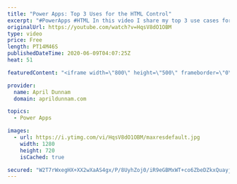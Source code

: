 ```yaml
---
title: "Power Apps: Top 3 Uses for the HTML Control"
excerpt: "#PowerApps #HTML In this video I share my top 3 use cases for the HTML Control in Power Apps.  This one control can really take your apps to the next level.  Learn how you can use this control for all kinds of uses in your apps like:  ✅ Custom Visuals  ✅ Displaying Rich Text from SharePoint ✅ Printing"
originalUrl: https://youtube.com/watch?v=HqsV8dO1OBM
type: video
price: Free
length: PT14M46S
publishedDateTime: 2020-06-09T04:07:25Z
heat: 51

featuredContent: "<iframe width=\"800\" height=\"500\" frameborder=\"0\" src=\"https://www.youtube.com/embed/HqsV8dO1OBM\" allow=\"accelerometer; autoplay; encrypted-media; gyroscope; picture-in-picture\" allowfullscreen></iframe>"

provider:
  name: April Dunnam
  domain: aprildunnam.com

topics:
  - Power Apps

images:
  - url: https://i.ytimg.com/vi/HqsV8dO1OBM/maxresdefault.jpg
    width: 1280
    height: 720
    isCached: true

secured: "W2T7rWxegHX+XX2wXaAS4gx/P/8UyhZoj0/iR9eGBMxWT+co6ZbeDZkxQuayjvgzZokxj+6ySL1vpxpRZrVKk0pDtD9kFahFH1SOhLpd9mbGN3EyfvvSVl+77+xQq36aSLmhd1KpH9I93NMAURCOuZ9GzjsUCSOINdBRgMUNLNiLlJiRux4d+uFtJenIjzplLXP0iFBOLzVhw9L/z02QBdL8CiIIRphRpialkBmuVc4T10cCd+npkVpF9DBVYdXZ/L93llx9JnCEiKyeb8WQq+hpYSQ6BWLJyvVHBJcdjUIPEuqZE0jFX3UapufKmPcNgoeAFeIYHxBnD1OwAiUhB6W2J+2ODaDaCEItRNW7J/Q/1bYeCsKU4ZC3Li9aqeJD8ssk7+rSqUsZoMfg0LgZ8DrMRyru6kTaK3j2ro4DLhQ=;t+OP9ETUz9Am5k6NcQgJwQ=="
---
```


